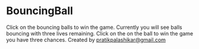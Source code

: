 # BouncingBall
Click on the bouncing balls to win the game.
Currently you will see balls bouncing with three lives remaining.
Click on the on the ball to win the game you have three chances.
Created by pratikpalashikar@gmail.com
